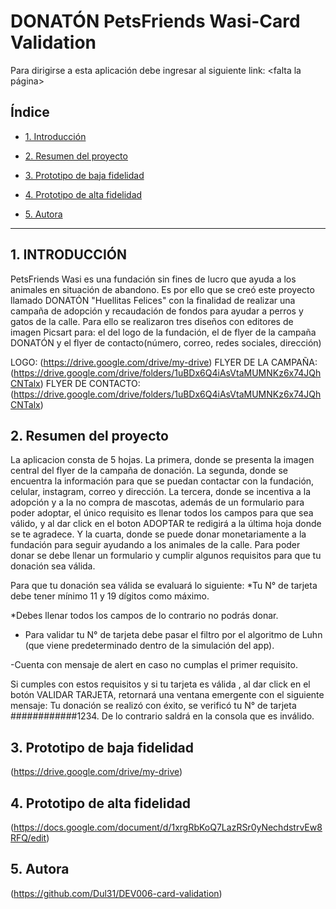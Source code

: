 
# DONATÓN PetsFriends Wasi-Card Validation

Para dirigirse a esta aplicación debe ingresar al siguiente link: <falta la página>

## Índice

* [1. Introducción](#1-introducción)

* [2. Resumen del proyecto](#2-resumen-del-proyecto)
* [3. Prototipo de baja fidelidad](#3-prototipo-de-baja-fidelidad)
* [4. Prototipo de alta fidelidad](#4-prototipo-de-alta-fidelidad)
* [5. Autora](#5-autora)

***

## 1.   INTRODUCCIÓN

PetsFriends Wasi es una fundación sin fines de lucro que ayuda a los animales en situación de abandono. Es por ello que se creó este proyecto llamado DONATÓN "Huellitas Felices" con la finalidad de realizar una campaña de adopción y recaudación de fondos para ayudar a perros y gatos de la calle. Para ello se realizaron tres diseños con editores de imagen Picsart para: el del logo de la fundación, el de flyer de la campaña DONATÓN y el flyer de contacto(número, correo, redes sociales, dirección)

LOGO: (<https://drive.google.com/drive/my-drive>)
FLYER DE LA CAMPAÑA: (<https://drive.google.com/drive/folders/1uBDx6Q4iAsVtaMUMNKz6x74JQhCNTalx>)
FLYER DE CONTACTO: (<https://drive.google.com/drive/folders/1uBDx6Q4iAsVtaMUMNKz6x74JQhCNTalx>)

## 2. Resumen del proyecto

La aplicacion consta de 5 hojas. La primera, donde se presenta la imagen central del flyer de la campaña de donación. La segunda, donde se encuentra la información para que se puedan contactar con la fundación, celular, instagram, correo y dirección. La tercera, donde se incentiva a la adopción y a la no compra de mascotas, además de un formulario para poder adoptar, el único requisito es llenar todos los campos para que sea válido, y al dar click en el boton ADOPTAR te redigirá a la última hoja donde se te agradece. Y la cuarta, donde se puede donar monetariamente a la fundación para seguir ayudando a los animales de la calle. Para poder donar se debe llenar un formulario y cumplir algunos requisitos para que tu donación sea válida.

Para que tu donación sea válida se evaluará lo siguiente:
*Tu N° de tarjeta debe tener mínimo 11 y 19 dígitos como máximo.

*Debes llenar todos los campos de lo contrario no podrás donar.

* Para validar tu N° de tarjeta debe pasar el filtro por el algoritmo de Luhn (que viene predeterminado dentro de la simulación del app).

-Cuenta con mensaje de alert en caso no cumplas el primer requisito.

Si cumples con estos requisitos y si tu tarjeta es válida , al dar click en el botón VALIDAR TARJETA, retornará una ventana emergente con el siguiente mensaje: Tu donación se realizó con éxito, se verificó tu N° de tarjeta ############1234. De lo contrario saldrá en la consola que es inválido.

## 3. Prototipo de baja fidelidad

(<https://drive.google.com/drive/my-drive>)

## 4. Prototipo de alta fidelidad

(<https://docs.google.com/document/d/1xrgRbKoQ7LazRSr0yNechdstrvEw8RFQ/edit>)

## 5. Autora

(<https://github.com/Dul31/DEV006-card-validation>)
